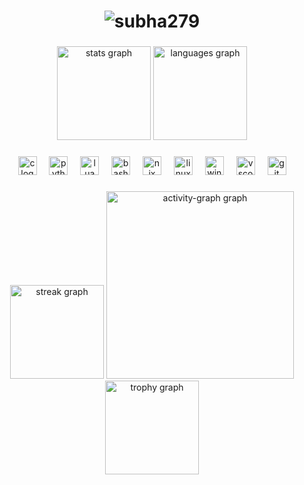 <h1 align="center">
  <img src="" alt="subha279" />
</h1>

###

<div align="center">
  <img src="https://github-readme-stats.vercel.app/api?username=subha279&hide_title=false&hide_rank=false&theme=gruvbox&show_icons=true&include_all_commits=true&count_private=true&disable_animations=false&locale=en&hide_border=false" height="150" alt="stats graph"  />
  <img src="https://github-readme-stats.vercel.app/api/top-langs?username=subha279&locale=en&hide_title=false&theme=gruvbox&layout=compact&card_width=320&langs_count=5&hide_border=false" height="150" alt="languages graph"  />
</div>

###

<div align="center">
  <img src="https://cdn.jsdelivr.net/gh/devicons/devicon@latest/icons/c/c-original.svg" height="30" alt="c logo"  />
  <img width="12" />
  <img src="https://cdn.jsdelivr.net/gh/devicons/devicon/icons/python/python-original.svg" height="30" alt="python logo"  />
  <img width="12" />
  <img src="https://cdn.jsdelivr.net/gh/devicons/devicon@latest/icons/lua/lua-original.svg" height="30" alt="lua logo" />
  <img width="12" />
  <img src="https://cdn.simpleicons.org/gnubash/4EAA25" height="30" alt="bash logo"  />
  <img width="12" />
  <img src="https://cdn.jsdelivr.net/gh/devicons/devicon@latest/icons/nixos/nixos-original.svg" height="30" alt="nix logo"  />
  <img width="12" />
  <img src="https://cdn.jsdelivr.net/gh/devicons/devicon/icons/linux/linux-original.svg" height="30" alt="linux logo"  />
  <img width="12" />
  <img src="https://cdn.jsdelivr.net/gh/devicons/devicon/icons/windows8/windows8-original.svg" height="30" alt="windows8 logo"  />
  <img width="12" />
  <img src="https://cdn.jsdelivr.net/gh/devicons/devicon/icons/vscode/vscode-original.svg" height="30" alt="vscode logo"  />
  <img width="12" />
  <img src="https://cdn.simpleicons.org/git/F05032" height="30" alt="git logo"  />
</div>

###

<div align="center">
  <img src="https://streak-stats.demolab.com?user=subha279&locale=en&mode=daily&hide_border=false&theme=gruvbox&border_radius=5&order=3" height="150" alt="streak graph"  />
  <img src="https://github-readme-activity-graph.vercel.app/graph?username=subha279&radius=16&theme=gruvbox&area=true&order=5" height="300" alt="activity-graph graph"  />
  <img src="https://github-profile-trophy.vercel.app?username=subha279&column=-1&row=1&margin-w=8&margin-h=8&theme=gruvbox&no-bg=false&no-frame=false&order=4" height="150" alt="trophy graph"  />
</div>

###
